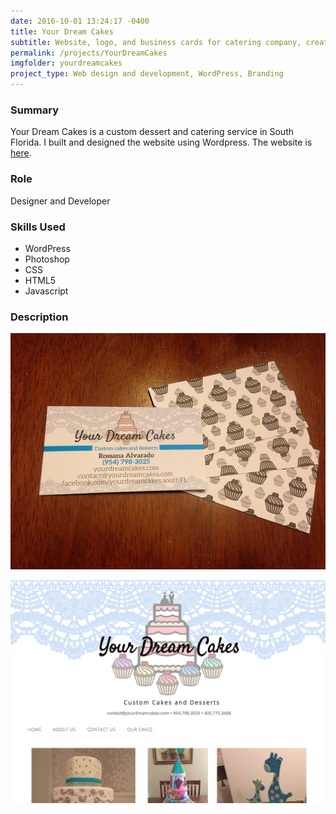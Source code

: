 ```yaml
---
date: 2016-10-01 13:24:17 -0400
title: Your Dream Cakes
subtitle: Website, logo, and business cards for catering company, created 2015
permalink: /projects/YourDreamCakes
imgfolder: yourdreamcakes
project_type: Web design and development, WordPress, Branding
---
```


### Summary

Your Dream Cakes is a custom dessert and catering service in South Florida. I built and designed the website using Wordpress. The website is [here](http://yourdreamcakes.com). 


### Role

Designer and Developer

### Skills Used

- WordPress
- Photoshop
- CSS
- HTML5
- Javascript

### Description

![Website](../../img/yourdreamcakes/2-business-cards.JPG)

![Business cards](../../img/yourdreamcakes/1-website-image.jpg)